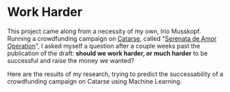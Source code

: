 # Work Harder

This project came along from a necessity of my own, Irio Musskopf. Running a crowdfunding campaign on [Catarse](https://www.catarse.me/), called "[Serenata de Amor Operation](https://www.catarse.me/serenata)", I asked myself a question after a couple weeks past the publication of the draft: **should we work harder, or much harder** to be successful and raise the money we wanted?

Here are the results of my research, trying to predict the successability of a crowdfunding campaign on Catarse using Machine Learning.
